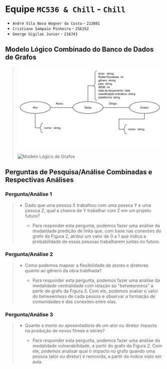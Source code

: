 # Equipe `MC536 & Chill` - `Chill`
* `André Vila Nova Wagner da Costa` - `213081`
* `Cristiano Sampaio Pinheiro` - `256352`
* `George Gigilas Junior` - `216741`

## Modelo Lógico Combinado do Banco de Dados de Grafos
> ![grafo modelo logico](images/grafo_modelo_logico.png)
>
> ![Modelo Lógico de Grafos](images/modelo-logico-grafos.png)

## Perguntas de Pesquisa/Análise Combinadas e Respectivas Análises

>
### Pergunta/Análise 1
> * Dado que uma pessoa X trabalhou com uma pessoa Y e uma pessoa Z, qual a chance de Y trabalhar com Z em um projeto futuro?
>   
>   * Para responder esta pergunta, podemos fazer uma análise da modalidade predição de links que, com base nas conexões do grafo da Figura 2, atribui um valor de 0 a 1 que indica a probabilidade de essas pessoas trabalharem juntas no futuro. 

### Pergunta/Análise 2
> * Como podemos mapear a flexibilidade de atores e diretores quanto ao gênero da obra trablhada?
>   
>   * Para responder esta pergunta, podemos fazer uma análise da modalidade centralidade com relação ao "betweenness" a partir do grafo da Figura 3. Com ele, podemos avaliar o valor do betweenness de cada pessoa e observar a formação de comunidades e das conexões entre elas. 

### Pergunta/Análise 3
> * Quanto a morte ou aposentadoria de um ator ou diretor impacta na produção de novos filmes e séries?
>   
>   * Para responder esta pergunta, podemos fazer uma análise da modalidade vulnerabilidade, a partir do grafo da Figura 2. Com ele, podemos analisar qual o impacto no grafo quando uma pessoa (ator ou diretor) é removida, a partir do índice visto em aula.
